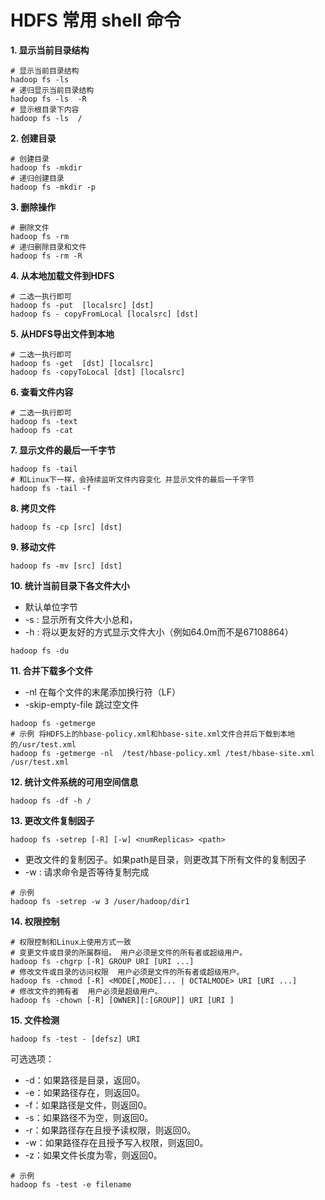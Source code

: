 # HDFS 常用 shell 命令

**1. 显示当前目录结构**

```shell
# 显示当前目录结构
hadoop fs -ls  
# 递归显示当前目录结构
hadoop fs -ls  -R 
# 显示根目录下内容
hadoop fs -ls  /
```

**2. 创建目录**

```shell
# 创建目录
hadoop fs -mkdir 
# 递归创建目录
hadoop fs -mkdir -p  
```

**3. 删除操作**

```shell
# 删除文件
hadoop fs -rm
# 递归删除目录和文件
hadoop fs -rm -R 
```

**4. 从本地加载文件到HDFS**

```shell
# 二选一执行即可
hadoop fs -put  [localsrc] [dst] 
hadoop fs - copyFromLocal [localsrc] [dst] 
```


**5. 从HDFS导出文件到本地**

```shell
# 二选一执行即可
hadoop fs -get  [dst] [localsrc] 
hadoop fs -copyToLocal [dst] [localsrc] 
```

**6. 查看文件内容**

```shell
# 二选一执行即可
hadoop fs -text 
hadoop fs -cat  
```

**7. 显示文件的最后一千字节**

```shell
hadoop fs -tail
# 和Linux下一样，会持续监听文件内容变化 并显示文件的最后一千字节
hadoop fs -tail -f
```

**8. 拷贝文件**

```shell
hadoop fs -cp [src] [dst]
```

**9. 移动文件**

```shell
hadoop fs -mv [src] [dst] 
```


**10. 统计当前目录下各文件大小**  
+ 默认单位字节  
+ -s : 显示所有文件大小总和，
+ -h : 将以更友好的方式显示文件大小（例如64.0m而不是67108864）
```shell
hadoop fs -du 
```

**11. 合并下载多个文件**
+ -nl  在每个文件的末尾添加换行符（LF）
+ -skip-empty-file 跳过空文件

```shell
hadoop fs -getmerge
# 示例 将HDFS上的hbase-policy.xml和hbase-site.xml文件合并后下载到本地的/usr/test.xml
hadoop fs -getmerge -nl  /test/hbase-policy.xml /test/hbase-site.xml /usr/test.xml
```

**12. 统计文件系统的可用空间信息**

```shell
hadoop fs -df -h /
```

**13. 更改文件复制因子**
```shell
hadoop fs -setrep [-R] [-w] <numReplicas> <path>
```
+ 更改文件的复制因子。如果path是目录，则更改其下所有文件的复制因子
+ -w : 请求命令是否等待复制完成

```shell
# 示例
hadoop fs -setrep -w 3 /user/hadoop/dir1
```

**14. 权限控制**  
```shell
# 权限控制和Linux上使用方式一致
# 变更文件或目录的所属群组。 用户必须是文件的所有者或超级用户。
hadoop fs -chgrp [-R] GROUP URI [URI ...]
# 修改文件或目录的访问权限  用户必须是文件的所有者或超级用户。
hadoop fs -chmod [-R] <MODE[,MODE]... | OCTALMODE> URI [URI ...]
# 修改文件的拥有者  用户必须是超级用户。
hadoop fs -chown [-R] [OWNER][:[GROUP]] URI [URI ]
```

**15. 文件检测**
```shell
hadoop fs -test - [defsz] URI
```
可选选项：
+ -d：如果路径是目录，返回0。
+ -e：如果路径存在，则返回0。
+ -f：如果路径是文件，则返回0。
+ -s：如果路径不为空，则返回0。
+ -r：如果路径存在且授予读权限，则返回0。
+ -w：如果路径存在且授予写入权限，则返回0。
+ -z：如果文件长度为零，则返回0。

```shell
# 示例
hadoop fs -test -e filename
```
